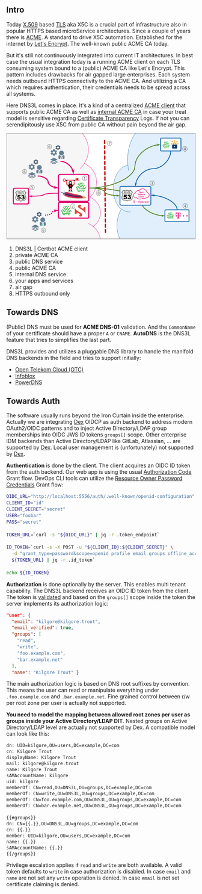 ## Intro

Today [X.509][1] based [TLS][0] aka X5C is a crucial part of infrastructure also in popular HTTPS based microService architectures. Since a couple of years there is [ACME][3]. A standard to drive X5C automation. Established for the internet by [Let's Encrypt][4]. The well-known public ACME CA today.

But it's still not continuously integrated into current IT architectures. In best case the usual integration today is a running ACME client on each TLS consuming system bound to a (public) ACME CA like Let's Encrypt. This pattern includes drawbacks for air gapped large enterprises. Each system needs outbound HTTPS connectivity to the ACME CA. And utilizing a CA which requires authentication, their credentials needs to be spread across all systems.

Here DNS3L comes in place. It's a kind of a centralized [ACME client][5] that supports public ACME CA as well as [internal ACME CA][6] in case your treat model is sensitive regarding [Certificate Transparency][7] Logs. If not you can serendipitously use X5C from public CA without pain beyond the air gap.

[0]: https://wikipedia.org/wiki/Transport_Layer_Security
[1]: https://wikipedia.org/wiki/X.509
[2]: https://datatracker.ietf.org/doc/html/rfc8555
[3]: https://wikipedia.org/wiki/Automatic_Certificate_Management_Environment
[4]: https://letsencrypt.org/
[5]: https://certbot.eff.org/
[6]: https://smallstep.com/docs/step-ca
[7]: https://wikipedia.org/wiki/Certificate_Transparency

![DNS3L](.assets/figure1.png)

1. DNS3L | Certbot ACME client
2. private ACME CA
3. public DNS service
4. public ACME CA
5. internal DNS service
6. your apps and services
7. air gap
8. HTTPS outbound only

## Towards DNS

(Public) DNS must be used for **ACME DNS-01** validation. And the `CommonName` of your certificate should have a proper `A` or `CNAME`. **AutoDNS** is the DNS3L feature that tries to simplifies the last part.

DNS3L provides and utilizes a pluggable DNS library to handle the manifold DNS backends in the field and tries to support initially:

* [Open Telekom Cloud (OTC)][10]
* [Infoblox][13]
* [PowerDNS][12]

[10]: https://docs.otc.t-systems.com/dns/
[11]: https://desec.io/
[12]: https://doc.powerdns.com/authoritative/
[13]: https://www.infoblox.com/products/ddi/

## Towards Auth

The software usually runs beyond the Iron Curtain inside the enterprise. Actually we are integrating [Dex][21] OIDCP as auth backend to address modern OAuth2/OIDC patterns and to inject Active Directory/LDAP group memberships into OIDC JWS ID tokens `groups[]` scope. Other enterprise IDM backends than Active Directory/LDAP like GitLab, Atlassian, ... are supported by [Dex][21]. Local user management is (unfortunately) not supported by [Dex][21].

**Authentication** is done by the client. The client acquires an OIDC ID token from the auth backend. Our web app is using the usual [Authorization Code][22] Grant flow. DevOps CLI tools can utilize the [Resource Owner Password Credentials][23] Grant flow:

[21]: https://dexidp.io/
[22]: https://tools.ietf.org/html/rfc6749#section-4.1
[23]: https://tools.ietf.org/html/rfc6749#section-4.3

```bash
OIDC_URL="http://localhost:5556/auth/.well-known/openid-configuration"
CLIENT_ID="id"
CLIENT_SECRET="secret"
USER="foobar"
PASS="secret"

TOKEN_URL=`curl -s "${OIDC_URL}" | jq -r .token_endpoint`

ID_TOKEN=`curl -s -X POST -u "${CLIENT_ID}:${CLIENT_SECRET}" \
  -d "grant_type=password&scope=openid profile email groups offline_access&username=${USER}&password=${PASS}" \
  ${TOKEN_URL} | jq -r .id_token`

echo ${ID_TOKEN}
```

**Authorization** is done optionally by the server. This enables multi tenant capability. The DNS3L backend receives an OIDC ID token from the client. The token is [validated][24] and based on the `groups[]` scope inside the token the server implements its authorization logic:

[24]: https://dexidp.io/docs/using-dex/#consuming-id-tokens

```json
"user": {
  "email": "kilgore@kilgore.trout",
  "email_verified": true,
  "groups": [
    "read",
    "write",
    "foo.example.com",
    "bar.example.net"
  ],
  "name": "Kilgore Trout" }
```

The main authorization logic is based on DNS root suffixes by convention. This means the user can read or manipulate everything under `.foo.example.com` and `.bar.example.net`. Fine grained control between r/w per root zone per user is actually not supported. 

**You need to model the mapping between allowed root zones per user as groups inside your Active Directory/LDAP DIT**. Nested groups on Active Directory/LDAP level are actually not supported by Dex. A compatible model can look like this:

```ldif
dn: UID=kilgore,OU=users,DC=example,DC=com
cn: Kilgore Trout
displayName: Kilgore Trout
mail: kilgore@kilgore.trout
name: Kilgore Trout
sAMAccountName: kilgore
uid: kilgore 
memberOf: CN=read,OU=DNS3L,OU=groups,DC=example,DC=com
memberOf: CN=write,OU=DNS3L,OU=groups,DC=example,DC=com
memberOf: CN=foo.example.com,OU=DNS3L,OU=groups,DC=example,DC=com
memberOf: CN=bar.example.net,OU=DNS3L,OU=groups,DC=example,DC=com

{{#groups}}
dn: CN={{.}},OU=DNS3L,OU=groups,DC=example,DC=com
cn: {{.}}
member: UID=kilgore,OU=users,DC=example,DC=com
name: {{.}}
sAMAccountName: {{.}}
{{/groups}}
```

Privilege escalation applies if `read` and `write` are both available. A valid token defaults to `write` in case authorization is disabled. In case `email` and `name` are not set any `write` operation is denied. In case `email` is not set certificate claiming is denied.
